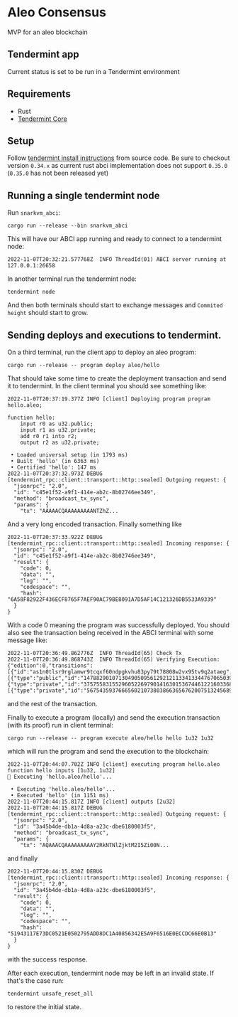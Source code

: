 # Aleo Consensus
MVP for an aleo blockchain

## Tendermint app

Current status is set to be run in a Tendermint environment

## Requirements

- Rust
- [Tendermint Core](https://github.com/tendermint/tendermint)

## Setup

Follow [tendermint install instructions](https://github.com/tendermint/tendermint/blob/main/docs/introduction/install.md) from source code. Be sure to checkout version `0.34.x` as current rust abci implementation does not support `0.35.0` (`0.35.0` has not been released yet)

## Running a single tendermint node

Run `snarkvm_abci`:

```shell
cargo run --release --bin snarkvm_abci
```

This will have our ABCI app running and ready to connect to a tendermint node:

```
2022-11-07T20:32:21.577768Z  INFO ThreadId(01) ABCI server running at 127.0.0.1:26658
```

In another terminal run the tendermint node:

```shell
tendermint node
```

And then both terminals should start to exchange messages and `Commited height` should start to grow.

## Sending deploys and executions to tendermint.

On a third terminal, run the client app to deploy an aleo program:

```shell
cargo run --release -- program deploy aleo/hello
```

That should take some time to create the deployment transaction and send it to tendermint. In the client terminal you should see something like:

```
2022-11-07T20:37:19.377Z INFO [client] Deploying program program hello.aleo;

function hello:
    input r0 as u32.public;
    input r1 as u32.private;
    add r0 r1 into r2;
    output r2 as u32.private;

 • Loaded universal setup (in 1793 ms)
 • Built 'hello' (in 6363 ms)
 • Certified 'hello': 147 ms
2022-11-07T20:37:32.973Z DEBUG [tendermint_rpc::client::transport::http::sealed] Outgoing request: {
  "jsonrpc": "2.0",
  "id": "c45e1f52-a9f1-414e-ab2c-8b02746ee349",
  "method": "broadcast_tx_sync",
  "params": {
    "tx": "AAAAACQAAAAAAAAANTZhZ...
```
And a very long encoded transaction. Finally something like

```
2022-11-07T20:37:33.922Z DEBUG [tendermint_rpc::client::transport::http::sealed] Incoming response: {
  "jsonrpc": "2.0",
  "id": "c45e1f52-a9f1-414e-ab2c-8b02746ee349",
  "result": {
    "code": 0,
    "data": "",
    "log": "",
    "codespace": "",
    "hash": "6A58F82922F436ECF8765F7AEF90AC79BE8091A7D5AF14C121326DB5533A9339"
  }
}
```

With a code 0 meaning the program was successfully deployed. You should also see the transaction being received in the ABCI terminal with some message like:

```
2022-11-07T20:36:49.862776Z  INFO ThreadId(65) Check Tx
2022-11-07T20:36:49.868743Z  INFO ThreadId(65) Verifying Execution: {"edition":0,"transitions":[{"id":"as1n0tlsr9rglamwr9tcqxf60ndpgkvhu83py79t78808w2vx95tv9q2ataeg","program":"hello.aleo","function":"hello","inputs":[{"type":"public","id":"1478829010713049050956129212113341334476706503997215127720201268298504260669field","value":"1u32"},{"type":"private","id":"375755831552960522697901416301536744612216033684938328198044587457082215962field","value":"ciphertext1qyq0lmjlsmwjwxxuxft5vw24pqj70fv76pj2q8a96m37mpyqregxzrge629d3"}],"outputs":[{"type":"private","id":"567543593766656021073803866365676200751324568935625558453747354077101654776field","value":"ciphertext1qyq265hx4fqu0edg8rdlwl44vatns7jwtn4hksfpylma3h3nm7rrxpcew67q6"}],"proof":"proof1qqqqzqqqqqqqqqqqm2uje400mwxc56umrwqj8jfefxnfnplgtcl7gc9kq68rxwnfzk...
```
and the rest of the transaction.


Finally to execute a program (locally) and send the execution transaction (with its proof) run in client terminal:

```shell
cargo run --release -- program execute aleo/hello hello 1u32 1u32
```
which will run the program and send the execution to the blockchain:

```
2022-11-07T20:44:07.702Z INFO [client] executing program hello.aleo function hello inputs [1u32, 1u32]
🚀 Executing 'hello.aleo/hello'...

 • Executing 'hello.aleo/hello'...
 • Executed 'hello' (in 1151 ms)
2022-11-07T20:44:15.817Z INFO [client] outputs [2u32]
2022-11-07T20:44:15.817Z DEBUG [tendermint_rpc::client::transport::http::sealed] Outgoing request: {
  "jsonrpc": "2.0",
  "id": "3a45b4de-db1a-4d8a-a23c-dbe6180003f5",
  "method": "broadcast_tx_sync",
  "params": {
    "tx": "AQAAACQAAAAAAAAAY2RkNTNlZjktM2I5Zi00N...
```
and finally
```
2022-11-07T20:44:15.830Z DEBUG [tendermint_rpc::client::transport::http::sealed] Incoming response: {
  "jsonrpc": "2.0",
  "id": "3a45b4de-db1a-4d8a-a23c-dbe6180003f5",
  "result": {
    "code": 0,
    "data": "",
    "log": "",
    "codespace": "",
    "hash": "51943117E73DC0521E0502795ADD8DC1A40856342E5A9F6516E0ECCDC66E0B13"
  }
}
```
with the success response.

After each execution, tendermint node may be left in an invalid state. If that's the case run:

```shell
tendermint unsafe_reset_all
```

to restore the initial state.
